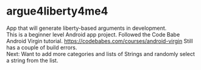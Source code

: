 # argue4liberty4me4
App that will generate liberty-based arguments in development. <br>
This is a beginner level Android app project. Followed the Code Babe Android Virgin tutorial.  https://codebabes.com/courses/android-virgin 
Still has a couple of build errors. <br>
Next: Want to add more categories and lists of Strings and randomly select a string from the list.
